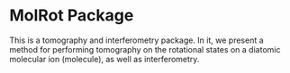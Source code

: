 # MolRot Package

This is a tomography and interferometry package. In it, we present a method for performing tomography on the rotational states on a diatomic molecular ion
(molecule), as well as interferometry. 

